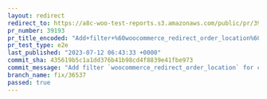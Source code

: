 ```yaml
---
layout: redirect
redirect_to: https://a8c-woo-test-reports.s3.amazonaws.com/public/pr/39193/e2e/index.html
pr_number: 39193
pr_title_encoded: "Add+filter+%60woocommerce_redirect_order_location%60+for+consistency+with+posts+and+HPOS."
pr_test_type: e2e
last_published: "2023-07-12 06:43:33 +0000"
commit_sha: 435619b5c1a1dd376b41b98cd4f8839e41fbe973
commit_message: "Add filter `woocommerce_redirect_order_location` for consistency with…"
branch_name: fix/36537
passed: true
---
```

